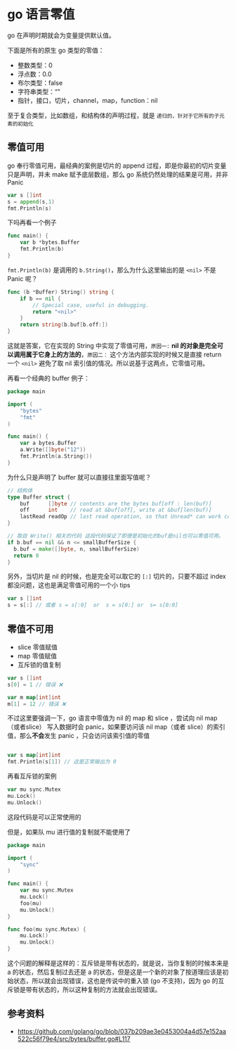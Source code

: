 # go 语言零值

go 在声明时期就会为变量提供默认值。

下面是所有的原生 go 类型的零值：

- 整数类型：0
- 浮点数：0.0
- 布尔类型：false
- 字符串类型：“”
- 指针，接口，切片，channel，map，function：nil

至于复合类型，比如数组，和结构体的声明过程，就是 `递归的，针对于它所有的子元素的初始化`

## 零值可用

go 奉行零值可用，最经典的案例是切片的 append 过程，即是你最初的切片变量只是声明，并未 make 赋予底层数组，那么 go 系统仍然处理的结果是可用，并非 Panic

```go
var s []int
s = append(s,1)
fmt.Println(s)
```
下吗再看一个例子
```go
func main() {
	var b *bytes.Buffer
	fmt.Println(b)
}
```
`fmt.Println(b)` 是调用的 `b.String()`，那么为什么这里输出的是 `<nil>` 不是 Panic 呢？

```go
func (b *Buffer) String() string {
	if b == nil {
		// Special case, useful in debugging.
		return "<nil>"
	}
	return string(b.buf[b.off:])
}
```
这就是答案，它在实现的 String 中实现了零值可用，`原因一:` **nil 的对象是完全可以调用属于它身上的方法的**，`原因二：` 这个方法内部实现的时候又是直接 return 一个 `<nil>` 避免了取 nil 索引值的情况。所以说基于这两点，它零值可用。

再看一个经典的 buffer 例子：

```go
package main

import (
	"bytes"
	"fmt"
)

func main() {
	var a bytes.Buffer
	a.Write([]byte("12"))
	fmt.Println(a.String())
}
```
为什么只是声明了 buffer 就可以直接往里面写值呢？

```go
// 结构体
type Buffer struct {
	buf      []byte // contents are the bytes buf[off : len(buf)]
	off      int    // read at &buf[off], write at &buf[len(buf)]
	lastRead readOp // last read operation, so that Unread* can work correctly.
}

// 取自 Write() 相关的代码 这段代码保证了即便是初始化的buf是nil也可以零值可用。
if b.buf == nil && n <= smallBufferSize {
  b.buf = make([]byte, n, smallBufferSize)
  return 0
}

```
另外，当切片是 nil 的时候，也是完全可以取它的 `[:]` 切片的，只要不超过 index 都没问题，这也是满足零值可用的一个小 tips

```go
var s []int
s = s[:] // 或者 s = s[:0]  or  s = s[0:] or  s= s[0:0]
```
## 零值不可用

- slice 零值赋值
- map 零值赋值
- 互斥锁的值复制

```go
var s []int
s[0] = 1 // 错误 ❌

var m map[int]int
m[1] = 12 // 错误 ❌
```

不过这里要强调一下，go 语言中零值为 nil 的 map 和 slice ，尝试向 nil map（或者slice） 写入数据时会 panic，如果要访问该 nil map（或者 slice）的索引值，那么**不会**发生 panic ，只会访问该索引值的零值

```go

var s map[int]int
fmt.Println(s[1]) // 这是正常输出为 0
```

再看互斥锁的案例
```go
var mu sync.Mutex
mu.Lock()
mu.Unlock()
```
这段代码是可以正常使用的

但是，如果队 mu 进行值的复制就不能使用了

```go
package main

import (
	"sync"
)

func main() {
	var mu sync.Mutex
	mu.Lock()
	foo(mu)
	mu.Unlock()
}

func foo(mu sync.Mutex) {
	mu.Lock()
	mu.Unlock()
}

```
这个问题的解释是这样的：互斥锁是带有状态的，就是说，当你复制的时候本来是 a 的状态，然后复制过去还是 a 的状态，但是这是一个新的对象了按道理应该是初始状态，所以就会出现错误，这也是传说中的重入锁 (go 不支持)，因为 go 的互斥锁是带有状态的，所以这种复制的方法就会出现错误。

## 参考资料
- https://github.com/golang/go/blob/037b209ae3e0453004a4d57e152aa522c56f79e4/src/bytes/buffer.go#L117
